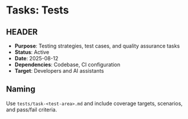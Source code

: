 # Tasks: Tests

## HEADER
- **Purpose**: Testing strategies, test cases, and quality assurance tasks
- **Status**: Active
- **Date**: 2025-08-12
- **Dependencies**: Codebase, CI configuration
- **Target**: Developers and AI assistants

## Naming
Use `tests/task-<test-area>.md` and include coverage targets, scenarios, and pass/fail criteria.
